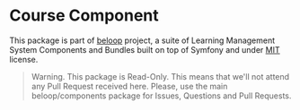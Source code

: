 Course Component
================

This package is part of [beloop](http://github.com/beloop/components) project, a
suite of Learning Management System Components and Bundles built on top of Symfony and under
[MIT](http://opensource.org/licenses/MIT) license.

> Warning. This package is Read-Only. This means that we'll not attend any Pull 
> Request received here. Please, use the main beloop/components package for Issues,
> Questions and Pull Requests.

